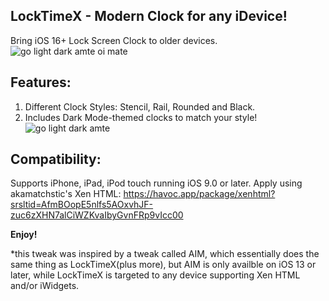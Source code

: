 ## **LockTimeX** - Modern Clock for any iDevice!
Bring iOS 16+ Lock Screen Clock to older devices.
![go light dark amte oi mate](https://github.com/user-attachments/assets/1a174b85-c808-4a0b-9d61-04fac569a577)


## **Features:**
1. Different Clock Styles: Stencil, Rail, Rounded and Black.
2. Includes Dark Mode-themed clocks to match your style!
![go light dark amte](https://github.com/user-attachments/assets/08e87aa9-911e-45f8-b3b7-f973d6bbde78)

## **Compatibility:**
Supports iPhone, iPad, iPod touch running iOS 9.0 or later.
Apply using akamatchstic's Xen HTML: 
https://havoc.app/package/xenhtml?srsltid=AfmBOopE5nlfs5AOxvhJF-zuc6zXHN7alCiWZKvaIbyGvnFRp9vIcc00

**Enjoy!**

*this tweak was inspired by a tweak called AIM, which essentially does the same thing as LockTimeX(plus more), but AIM is only availble on iOS 13 or later, while LockTimeX is targeted to any device supporting Xen HTML and/or iWidgets.
